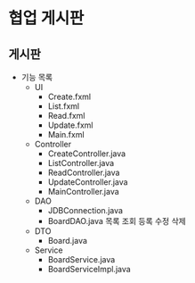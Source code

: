 # 협업 게시판
## 게시판
- 기능 목록
  - UI
    - Create.fxml
    - List.fxml
    - Read.fxml
    - Update.fxml
    - Main.fxml
  - Controller
    - CreateController.java
    - ListController.java
    - ReadController.java
    - UpdateController.java
    - MainController.java
  - DAO
    - JDBConnection.java
    - BoardDAO.java
      목록
      조회
      등록
      수정
      삭제
  - DTO
    - Board.java
  - Service
    - BoardService.java
    - BoardServiceImpl.java